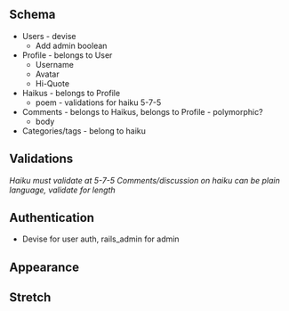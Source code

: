 ## Schema

  * Users - devise
    * Add admin boolean
  * Profile - belongs to User
    * Username
    * Avatar
    * Hi-Quote
  * Haikus - belongs to Profile
    * poem - validations for haiku 5-7-5
  * Comments - belongs to Haikus, belongs to Profile - polymorphic?
    * body
  * Categories/tags - belong to haiku

## Validations

  _Haiku must validate at 5-7-5_
  _Comments/discussion on haiku can be plain language, validate for length_

## Authentication

  * Devise for user auth, rails_admin for admin

## Appearance


## Stretch

